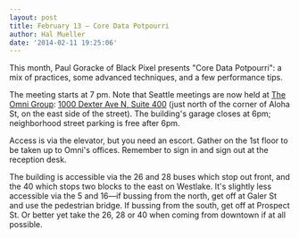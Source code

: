 ```yaml
---
layout: post
title: February 13 – Core Data Potpourri
author: Hal Mueller
date: '2014-02-11 19:25:06'
---
```


This month, Paul Goracke of Black Pixel presents "Core Data Potpourri": a mix of practices, some advanced techniques, and a few performance tips.

The meeting starts at 7 pm. Note that Seattle meetings are now held at [The Omni Group](http://www.omnigroup.com/): [1000 Dexter Ave N, Suite 400](http://goo.gl/maps/j0Rxc) (just north of the corner of Aloha St, on the east side of the street). The building's garage closes at 6pm; neighborhood street parking is free after 6pm.

Access is via the elevator, but you need an escort. Gather on the 1st floor to be taken up to Omni's offices. Remember to sign in and sign out at the reception desk.

The building is accessible via the 26 and 28 buses which stop out front, and the 40 which stops two blocks to the east on Westlake. It's slightly less accessible via the 5 and 16—if bussing from the north, get off at Galer St and use the pedestrian bridge. If bussing from the south, get off at Prospect St. Or better yet take the 26, 28 or 40 when coming from downtown if at all possible.


